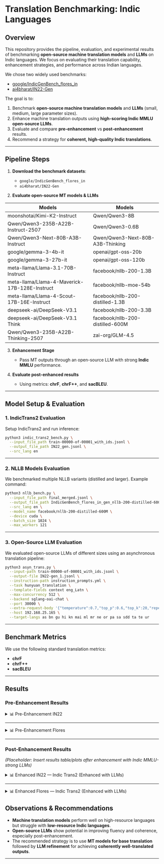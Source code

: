 # Translation Benchmarking: Indic Languages

## Overview

This repository provides the pipeline, evaluation, and experimental results of benchmarking **open-source machine translation models** and **LLMs** on Indic languages.
We focus on evaluating their translation capability, enhancement strategies, and performance across Indian languages.

We chose two widely used benchmarks:

* [google/IndicGenBench_flores_in](https://huggingface.co/datasets/google/IndicGenBench_flores_in)
* [ai4bharat/IN22-Gen](https://huggingface.co/datasets/ai4bharat/IN22-Gen)

The goal is to:

1. Benchmark **open-source machine translation models** and **LLMs** (small, medium, large parameter sizes).
2. Enhance machine translation outputs using **high-scoring Indic MMLU open-source LLMs**.
3. Evaluate and compare **pre-enhancement** vs **post-enhancement** results.
4. Recommend a strategy for **coherent, high-quality Indic translations**.

---

## Pipeline Steps

1. **Download the benchmark datasets**:

   * `google/IndicGenBench_flores_in`
   * `ai4bharat/IN22-Gen`

2. **Evaluate open-source MT models & LLMs**

| Models | Models |
|--------|--------|
| moonshotai/Kimi-K2-Instruct | Qwen/Qwen3-8B |
| Qwen/Qwen3-235B-A22B-Instruct-2507 | Qwen/Qwen3-0.6B |
| Qwen/Qwen3-Next-80B-A3B-Instruct | Qwen/Qwen3-Next-80B-A3B-Thinking |
| google/gemma-3-4b-it | openai/gpt-oss-20b |
| google/gemma-3-27b-it | openai/gpt-oss-120b |
| meta-llama/Llama-3.1-70B-Instruct | facebook/nllb-200-1.3B |
| meta-llama/Llama-4-Maverick-17B-128E-Instruct | facebook/nllb-moe-54b |
| meta-llama/Llama-4-Scout-17B-16E-Instruct | facebook/nllb-200-distilled-1.3B |
| deepseek-ai/DeepSeek-V3.1 | facebook/nllb-200-3.3B |
| deepseek-ai/DeepSeek-V3.1 Think | facebook/nllb-200-distilled-600M |
| Qwen/Qwen3-235B-A22B-Thinking-2507 | zai-org/GLM-4.5 |

3. **Enhancement Stage**

   * Pass MT outputs through an open-source LLM with strong **Indic MMLU** performance.

4. **Evaluate post-enhanced results**

   * Using metrics: **chrF**, **chrF++**, and **sacBLEU**.

---

## Model Setup & Evaluation

### 1. IndicTrans2 Evaluation

Setup IndicTrans2 and run inference:

```bash
python3 indic_trans2_bench.py \
  --input_file_path train-00000-of-00001_with_ids.jsonl \
  --output_file_path IN22_gen.jsonl \
  --src_lang en
```

---

### 2. NLLB Models Evaluation

We benchmarked multiple NLLB variants (distilled and larger). Example command:

```bash
python3 nllb_bench.py \
  --input_file_path final_merged.jsonl \
  --output_file_path IndicGenBench_flores_in_gen_nllb-200-distilled-600M.jsonl \
  --src_lang en \
  --model_name facebook/nllb-200-distilled-600M \
  --device cuda \
  --batch_size 1024 \
  --max_workers 121
```

---

### 3. Open-Source LLM Evaluation

We evaluated open-source LLMs of different sizes using an asynchronous translation pipeline:

```bash
python3 asyn_trans.py \
  --input-path train-00000-of-00001_with_ids.jsonl \
  --output-file IN22-gen_1.jsonl \
  --instruction-path instruction_prompts.yml \
  --task hunyuan_translation \
  --template-fields context eng_Latn \
  --max-concurrency 512 \
  --backend sglang-oai-chat \
  --port 30000 \
  --extra-request-body '{"temperature":0.7,"top_p":0.6,"top_k":20,"repetition_penalty":1.05,"max_tokens":1024}' \
  --host 192.168.25.165 \
  --target-langs as bn gu hi kn mai ml mr ne or pa sa sdd ta te ur
```

---

## Benchmark Metrics

We use the following standard translation metrics:

* **chrF**
* **chrF++**
* **sacBLEU**

---

## Results

### Pre-Enhancement Results

<details>
  <summary>📊 Pre-Enhancement IN22</summary>

  ![English to assamese](https://github.com/user-attachments/assets/0e31225c-1f7c-4c45-9623-fe606eab9ede)
  ![English to Gujarati](https://github.com/user-attachments/assets/799c71b7-43ab-4446-a734-1b2db9541d8f)
  ![English to Hindi](https://github.com/user-attachments/assets/89fd3e1d-16c1-4515-9ed4-241339f10c0f)
  ![English to Kannada](https://github.com/user-attachments/assets/0bf1ecb8-b4f3-45f6-bdfa-befbdd3ddd6c)
  ![English to Maithili](https://github.com/user-attachments/assets/fe878c6b-3fea-4cb0-9ef3-29ecff9ae831)
  ![English to Urdu](https://github.com/user-attachments/assets/9c5af4d3-15fd-43c9-a18e-352a24dee42f)
  ![English to Telugu](https://github.com/user-attachments/assets/dc879224-7459-48e8-b450-6472c353db5b)
  ![English to Tamil](https://github.com/user-attachments/assets/e8e2881d-9aa8-41e5-9174-958dc08bc5f4)
  ![English to Sanskrit](https://github.com/user-attachments/assets/011efd7f-6ea1-437b-a6e5-400781851208)
  ![English to Panjabi](https://github.com/user-attachments/assets/7e9e4492-3474-439f-85e3-c8ef680048b0)
  ![English to Oriya](https://github.com/user-attachments/assets/701582b0-0871-4221-bca0-590f2e9ab05c)
  ![English to Nepali](https://github.com/user-attachments/assets/7684b2ca-da07-4d52-ac12-10039d65eddf)
  ![English to Marathi](https://github.com/user-attachments/assets/112981f7-6d53-422b-aaf8-15ebef488152)
  ![English to Malayalam](https://github.com/user-attachments/assets/dd799a53-b23b-4c4c-b3f0-8c98aa4c97e2)
  ![English to Bengali](https://github.com/user-attachments/assets/ebc63608-5907-4f25-a160-bfaaffb7ba6b)
  
</details>

---


<details>
  <summary>📊 Pre-Enhancement Flores</summary>

  ![Flores English to Urdu](https://github.com/user-attachments/assets/ded32975-25f8-4f45-a76c-7a429ae1d69b)  
  ![Flores English to Telugu](https://github.com/user-attachments/assets/8e7aeca2-7063-4d03-a305-90ffe09eadb1)  
  ![Flores English to Tamil](https://github.com/user-attachments/assets/b3125f26-6755-41a6-9c84-b1fba09c3d45)  
  ![Flores English to Sanskrit](https://github.com/user-attachments/assets/914d3208-cb74-4a94-a69e-231c762aed58)  
  ![Flores English to Punjabi](https://github.com/user-attachments/assets/1ffd4cf2-5112-4560-8539-0fd5d67a47ed)  
  ![Flores English to Oriya](https://github.com/user-attachments/assets/ac4a2327-d824-48db-be8f-555b8f9bbbd8)  
  ![Flores English to Nepali](https://github.com/user-attachments/assets/39c2b325-7953-4965-9b2b-18c4531f17b1)  
  ![Flores English to Malayalam](https://github.com/user-attachments/assets/76cd4da6-dfc5-4c4f-81c1-5e0692a72307)  
  ![Flores English to Maithili](https://github.com/user-attachments/assets/c91bbbf8-36f0-4194-a0b9-1a26eaf4b4d4)  
  ![Flores English to Kannada](https://github.com/user-attachments/assets/25dfb25a-724b-420f-9aa3-a49d50ce6d85)  
  ![Flores English to Hindi](https://github.com/user-attachments/assets/c12b2ffc-924a-41b5-a37c-9d219085b9a1)  
  ![Flores English to Gujarati](https://github.com/user-attachments/assets/42d46e3b-4706-4e8b-82bf-e277b3cd2297)  
  ![Flores English to Bengali](https://github.com/user-attachments/assets/8d0362ce-71a6-4f53-bf09-127f5edaef23)  
  ![Flores English to Bengali (1)](https://github.com/user-attachments/assets/1669b853-9870-408b-9c45-640ee4323c04)  
  ![Flores English to Assamese](https://github.com/user-attachments/assets/272b668d-2330-4f70-b386-ff0161c7a95e)  

</details>


---




### Post-Enhancement Results

*(Placeholder: Insert results table/plots after enhancement with Indic MMLU-strong LLMs)*

<details>
  <summary>📊 Enhanced IN22 — Indic Trans2 (Enhanced with LLMs)</summary>

  ![Enhanced IN22 Indic Trans2 results using Qwen_Qwen3-Next-80B-A3B-Instruct](https://github.com/user-attachments/assets/c745042d-1b5f-4b03-bbce-803f7f4c2891)  
  ![Enhanced IN22 Indic Trans2 results using Qwen_Qwen3-235B-A22B-Instruct-2507](https://github.com/user-attachments/assets/0248271c-942d-4689-a1d9-392d2ae159be)  
  ![Enhanced IN22 Indic Trans2 results using moonshotai_Kimi-K2-Instruct](https://github.com/user-attachments/assets/d83b6a7c-4e81-4019-abc4-a71d4e292d29)  
  ![Enhanced IN22 Indic Trans2 results using deepseek-ai_DeepSeek-V3-0324](https://github.com/user-attachments/assets/5b9525fa-c2d0-4b0a-bf34-13aaa5a8bafd)  

</details>

---
<details>
  <summary>📊 Enhanced Flores — Indic Trans2 (Enhanced with LLMs)</summary>

  ![Enhanced Flores Indic Trans2 results using Qwen_Qwen3-Next-80B-A3B-Instruct](https://github.com/user-attachments/assets/ade604c1-dd02-492f-ab1c-956a19ce7cd2)  
  ![Enhanced Flores Indic Trans2 results using Qwen_Qwen3-235B-A22B-Instruct-2507](https://github.com/user-attachments/assets/26b5c058-7640-4e91-a09d-7392ff0cae89)  
  ![Enhanced Flores Indic Trans2 results using moonshotai_Kimi-K2-Instruct](https://github.com/user-attachments/assets/9ee0f57d-86d2-40bf-8e30-ed92a399e0d9)  

</details>






## Observations & Recommendations

* **Machine translation models** perform well on high-resource languages but struggle with **low-resource Indic languages**.
* **Open-source LLMs** show potential in improving fluency and coherence, especially post-enhancement.
* The recommended strategy is to use **MT models for base translation** followed by **LLM refinement** for achieving **coherently well-translated outputs**.

---

